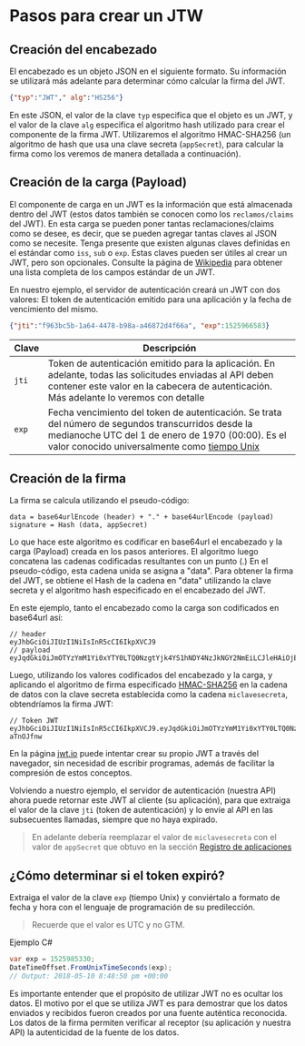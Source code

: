 # Pasos para crear un JTW 

## Creación del encabezado

El encabezado es un objeto JSON en el siguiente formato. Su información se utilizará más adelante para determinar cómo calcular la firma del JWT.

```json
{"typ":"JWT"," alg":"HS256"}
```

En este JSON, el valor de la clave `typ` especifica que el objeto es un JWT, y el valor de la clave `alg` especifica el algoritmo hash utilizado para crear el componente de la firma JWT. Utilizaremos el algoritmo HMAC-SHA256 (un algoritmo de hash que usa una clave secreta (`appSecret`), para calcular la firma como los veremos de manera detallada a continuación).

## Creación de la carga (Payload)

El componente de carga en un JWT es la información que está almacenada dentro del JWT (estos datos también se conocen como los `reclamos/claims` del JWT). En esta carga se pueden poner tantas reclamaciones/claims como se desee, es decir, que se pueden agregar tantas claves al JSON como se necesite. 
Tenga presente que existen algunas claves definidas en el estándar como `iss`, `sub` o `exp`. Estas claves pueden ser útiles al crear un JWT, pero son opcionales. Consulte la página de [Wikipedia](https://en.wikipedia.org/wiki/JSON_Web_Token) para obtener una lista completa de los campos estándar de un JWT.

En nuestro ejemplo, el servidor de autenticación creará un JWT con dos valores: El token de autenticación emitido para una aplicación y la fecha de vencimiento del mismo. 

```json
{"jti":"f963bc5b-1a64-4478-b98a-a46872d4f66a", "exp":1525966583}
```

| Clave | Descripción |
| ------------- |-------------
| `jti` | Token de autenticación emitido para la aplicación. En adelante, todas las solicitudes enviadas al API deben contener este valor en la cabecera de autenticación. Más adelante lo veremos con detalle |
| `exp` | Fecha vencimiento del token de autenticación. Se trata del número de segundos transcurridos desde la medianoche UTC del 1 de enero de 1970 (00:00). Es el valor conocido universalmente como [tiempo Unix](https://es.wikipedia.org/wiki/Tiempo_Unix) |

## Creación de la firma

La firma se calcula utilizando el pseudo-código:

```
data = base64urlEncode (header) + "." + base64urlEncode (payload)
signature = Hash (data, appSecret)
```
Lo que hace este algoritmo es codificar en base64url el encabezado y la carga (Payload) creada en los pasos anteriores. El algoritmo luego concatena las cadenas codificadas resultantes con un punto (.) En el pseudo-código, esta cadena unida se asigna a "data". Para obtener la firma del JWT, se obtiene el Hash de la cadena en "data" utilizando la clave secreta y el algoritmo hash especificado en el encabezado del JWT.

En este ejemplo, tanto el encabezado como la carga son codificados en base64url así:

```
// header
eyJhbGciOiJIUzI1NiIsInR5cCI6IkpXVCJ9
// payload 
eyJqdGkiOiJmOTYzYmM1Yi0xYTY0LTQ0NzgtYjk4YS1hNDY4NzJkNGY2NmEiLCJleHAiOjE1MjU5NjY1ODN9
```
Luego, utilizando los valores codificados del encabezado y la carga, y aplicando el algoritmo de firma especificado [HMAC-SHA256](https://en.wikipedia.org/wiki/HMAC) en la cadena de datos con la clave secreta establecida como la cadena `miclavesecreta`, obtendríamos la firma JWT:

```
// Token JWT
eyJhbGciOiJIUzI1NiIsInR5cCI6IkpXVCJ9.eyJqdGkiOiJmOTYzYmM1Yi0xYTY0LTQ0NzgtYjk4YS1hNDY4NzJkNGY2NmEiLCJleHAiOjE1MjU5NjY1ODN9.ZHjwy3Lt9IT_CTMVrLVjNISYyMmWkZ30Wa-aTnOJfnw
```

En la página [jwt.io](https://jwt.io) puede intentar crear su propio JWT a través del navegador, sin necesidad de escribir programas, además de facilitar la compresión de estos conceptos. 

Volviendo a nuestro ejemplo, el servidor de autenticación (nuestra API) ahora puede retornar este JWT al cliente (su aplicación), para que extraiga el valor de la clave `jti` (token de autenticación) y lo envíe al API en las subsecuentes llamadas, siempre que no haya expirado. 

> En adelante debería reemplazar el valor de `miclavesecreta` con el valor de `appSecret` que obtuvo en la sección [Registro de aplicaciones](App_Register.md)

## ¿Cómo determinar si el token expiró?

Extraiga el valor de la clave `exp` (tiempo Unix) y conviértalo a formato de fecha y hora con el lenguaje de programación de su predilección. 

> Recuerde que el valor es UTC y no GTM. 

Ejemplo C#

```c#
var exp = 1525985330;
DateTimeOffset.FromUnixTimeSeconds(exp);
// Output: 2018-05-10 8:48:50 pm +00:00
```

Es importante entender que el propósito de utilizar JWT no es ocultar los datos. 
El motivo por el que se utiliza JWT es para demostrar que los datos enviados y recibidos fueron creados por una fuente auténtica reconocida. Los datos de la firma permiten verificar al receptor (su aplicación y nuestra API) la autenticidad de la fuente de los datos.
